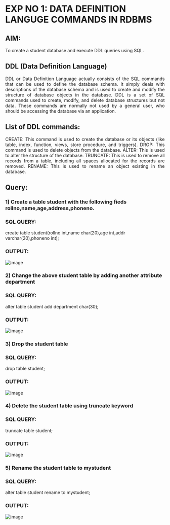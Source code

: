 # EXP NO 1: DATA DEFINITION LANGUGE COMMANDS IN RDBMS

## AIM:
To create a student database and execute DDL queries using SQL.


## DDL (Data Definition Language)
<div align="justify">
DDL or Data Definition Language actually consists of the SQL commands that can be used to define the database schema. It simply deals with descriptions of the database schema and is used to create and modify the structure of database objects in the database. DDL is a set of SQL commands used to create, modify, and delete database structures but not data. These commands are normally not used by a general user, who should be accessing the database via an application.
</div>
 
## List of DDL commands: 
<div align="justify">
CREATE: This command is used to create the database or its objects (like table, index, function, views, store procedure, and triggers).
DROP: This command is used to delete objects from the database.
ALTER: This is used to alter the structure of the database.
TRUNCATE: This is used to remove all records from a table, including all spaces allocated for the records are removed.
RENAME: This is used to rename an object existing in the database.
</div>

## Query:
### 1) Create a table student with the following fieds rollno,name,age,address,phoneno.

### SQL QUERY: 

create table student(rollno int,name char(20),age int,addr varchar(20),phoneno int);

### OUTPUT:

![image](https://github.com/rathishc12/G2_DBMS/assets/120539398/781b105c-459f-46cc-8d7d-db198b48de70)


### 2) Change the above student table by adding another attribute department

### SQL QUERY: 
alter table student add department char(30);
### OUTPUT:

![image](https://github.com/rathishc12/G2_DBMS/assets/120539398/f2353c71-67fe-4d36-8d32-45242052d03f)


### 3) Drop the student table
 
### SQL QUERY: 
drop table student;

### OUTPUT:

![image](https://github.com/rathishc12/G2_DBMS/assets/120539398/cdfe7155-760a-48a9-a540-40f5364fdd32)



### 4) Delete the student table using truncate keyword

### SQL QUERY: 
truncate table student;

### OUTPUT:

![image](https://github.com/rathishc12/G2_DBMS/assets/120539398/af6c6bbf-1b64-4c42-8365-0d0e42db1a84)



### 5) Rename the student table to mystudent

### SQL QUERY: 
alter table student rename to mystudent;

### OUTPUT:


![image](https://github.com/rathishc12/G2_DBMS/assets/120539398/b536aa5d-7169-4094-9bdf-6037a38eac31)




